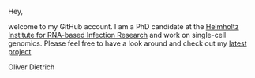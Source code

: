 Hey, 

welcome to my GitHub account.
I am a PhD candidate at the [Helmholtz Institute for RNA-based Infection Research](https://www.helmholtz-hiri.de/) and work on single-cell genomics. 
Please feel free to have a look around and check out my [latest project](https://github.com/OliverDietrich/SARS-CoV-2-infection-triggers-profibrotic-macrophage-responses-and-lung-fibrosis)

Oliver Dietrich

